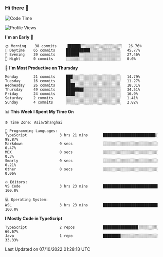 ### Hi there 👋

<!--
**waynelwz/waynelwz** is a ✨ _special_ ✨ repository because its `README.md` (this file) appears on your GitHub profile.

Here are some ideas to get you started:

- 🔭 I’m currently working on ...
- 🌱 I’m currently learning ...
- 👯 I’m looking to collaborate on ...
- 🤔 I’m looking for help with ...
- 💬 Ask me about ...
- 📫 How to reach me: ...
- 😄 Pronouns: ...
- ⚡ Fun fact: ...
-->

<!--START_SECTION:waka-->
![Code Time](http://img.shields.io/badge/Code%20Time-519%20hrs%2014%20mins-blue)

![Profile Views](http://img.shields.io/badge/Profile%20Views-0-blue)

**I'm an Early 🐤** 

```text
🌞 Morning    38 commits     ██████░░░░░░░░░░░░░░░░░░░   26.76% 
🌆 Daytime    65 commits     ███████████░░░░░░░░░░░░░░   45.77% 
🌃 Evening    39 commits     ██████░░░░░░░░░░░░░░░░░░░   27.46% 
🌙 Night      0 commits      ░░░░░░░░░░░░░░░░░░░░░░░░░   0.0%

```
📅 **I'm Most Productive on Thursday** 

```text
Monday       21 commits     ███░░░░░░░░░░░░░░░░░░░░░░   14.79% 
Tuesday      16 commits     ██░░░░░░░░░░░░░░░░░░░░░░░   11.27% 
Wednesday    26 commits     ████░░░░░░░░░░░░░░░░░░░░░   18.31% 
Thursday     49 commits     ████████░░░░░░░░░░░░░░░░░   34.51% 
Friday       24 commits     ████░░░░░░░░░░░░░░░░░░░░░   16.9% 
Saturday     2 commits      ░░░░░░░░░░░░░░░░░░░░░░░░░   1.41% 
Sunday       4 commits      ░░░░░░░░░░░░░░░░░░░░░░░░░   2.82%

```


📊 **This Week I Spent My Time On** 

```text
⌚︎ Time Zone: Asia/Shanghai

💬 Programming Languages: 
TypeScript               3 hrs 21 mins       ████████████████████████░   98.87% 
Markdown                 0 secs              ░░░░░░░░░░░░░░░░░░░░░░░░░   0.47% 
MDX                      0 secs              ░░░░░░░░░░░░░░░░░░░░░░░░░   0.3% 
Smarty                   0 secs              ░░░░░░░░░░░░░░░░░░░░░░░░░   0.21% 
Other                    0 secs              ░░░░░░░░░░░░░░░░░░░░░░░░░   0.06%

🔥 Editors: 
VS Code                  3 hrs 23 mins       █████████████████████████   100.0%

💻 Operating System: 
WSL                      3 hrs 23 mins       █████████████████████████   100.0%

```

**I Mostly Code in TypeScript** 

```text
TypeScript               2 repos             ████████████████░░░░░░░░░   66.67% 
Java                     1 repo              ████████░░░░░░░░░░░░░░░░░   33.33%

```



 Last Updated on 07/10/2022 01:28:13 UTC
<!--END_SECTION:waka-->
